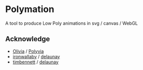 # Polymation

A tool to produce Low Poly animations in svg / canvas / WebGL

## Acknowledge

- [Olivia](https://github.com/Ovilia) / [Polyvia](https://github.com/Ovilia/Polyvia)
- [ironwallaby](https://github.com/ironwallaby) / [delaunay](https://github.com/ironwallaby/delaunay)
- [timbennett](https://github.com/timbennett) / [delaunay](https://github.com/timbennett/delaunay)
